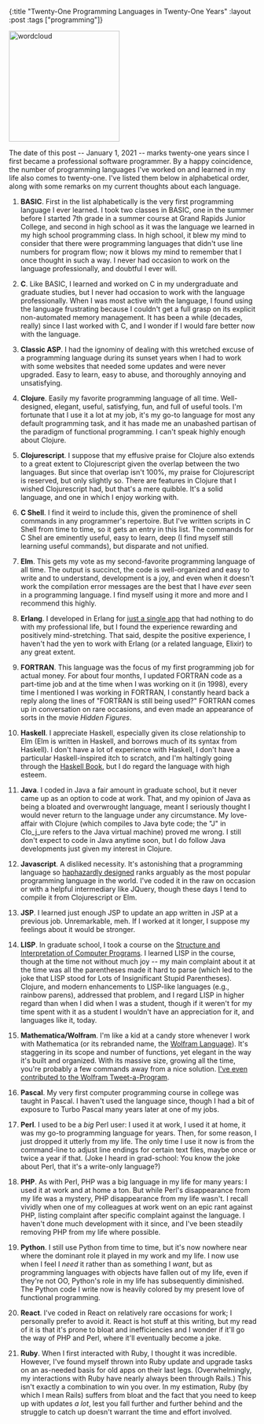 {:title "Twenty-One Programming Languages in Twenty-One Years"
:layout :post
:tags  ["programming"]}

<img src="http://www.szcz.org/img/plwc.png" width="225px" alt="wordcloud"/>

The date of this post -- January 1, 2021 -- marks twenty-one years since I first became a professional software programmer.  By a happy coincidence, the number of programming languages I've worked on and learned in my life also comes to twenty-one.  I've listed them below in alphabetical order, along with some remarks on my current thoughts about each language.

1. **BASIC**.  First in the list alphabetically is the very first programming language I ever learned.  I took two classes in BASIC, one in the summer before I started 7th grade in a summer course at Grand Rapids Junior College, and second in high school as it was the language we learned in my high school programming class.  In high school, it blew my mind to consider that there were programming languages that didn't use line numbers for program flow; now it blows my mind to remember that I once thought in such a way.  I never had occasion to work on the language professionally, and doubtful I ever will.

2. **C**.  Like BASIC, I learned and worked on C in my undergraduate and graduate studies, but I never had occasion to work with the language professionally.  When I was most active with the language, I found using the language frustrating because I couldn't get a full grasp on its explicit non-automated memory management.  It has been a while (decades, really) since I last worked with C, and I wonder if I would fare better now with the language.

3. **Classic ASP**.  I had the ignominy of dealing with this wretched excuse of a programming language during its sunset years when I had to work with some websites that needed some updates and were never upgraded.  Easy to learn, easy to abuse, and thoroughly annoying and unsatisfying.

4. **Clojure**.  Easily my favorite programming language of all time.  Well-designed, elegant, useful, satisfying, fun, and full of useful tools.  I'm fortunate that I use it a lot at my job, it's my go-to language for most any default programming task, and it has made me an unabashed partisan of the paradigm of functional programming.  I can't speak highly enough about Clojure.

5. **Clojurescript**.  I suppose that my effusive praise for Clojure also extends to a great extent to Clojurescript given the overlap between the two languages.  But since that overlap isn't 100%, my praise for Clojurescript is reserved, but only slightly so.  There are features in Clojure that I wished Clojurescript had, but that's a mere quibble.  It's a solid language, and one in which I enjoy working with.

6. **C Shell**. I find it weird to include this, given the prominence of shell commands in any programmer's repertoire.  But I've written scripts in C Shell from time to time, so it gets an entry in this list.  The commands for C Shel are eminently useful, easy to learn, deep (I find myself still learning useful commands), but disparate and not unified.

7. **Elm**.  This gets my vote as my second-favorite programming language of all time.  The output is succinct, the code is well-organized and easy to write and to understand, development is a joy, and even when it doesn't work the compilation error messages are the best that I have _ever_ seen in a programming language.  I find myself using it more and more and I recommend this highly.

8. **Erlang**. I developed in Erlang for [just a single app](https://gist.github.com/msszczep/2460ff0098768b6e2c22f476aa1dd5f6) that had nothing to do with my professional life, but I found the experience rewarding and positively mind-stretching.  That said, despite the positive experience, I haven't had the yen to work with Erlang (or a related language, Elixir) to any great extent.  

9. **FORTRAN**.  This language was the focus of my first programming job for actual money.  For about four months, I updated FORTRAN code as a part-time job and at the time when I was working on it (in 1998), every time I mentioned I was working in FORTRAN, I constantly heard back a reply along the lines of "FORTRAN is still being used?"  FORTRAN comes up in conversation on rare occasions, and even made an appearance of sorts in the movie _Hidden Figures_.

10. **Haskell**.  I appreciate Haskell, especially given its close relationship to Elm (Elm is written in Haskell, and borrows much of its syntax from Haskell).  I don't have a lot of experience with Haskell, I don't have a particular Haskell-inspired itch to scratch, and I'm haltingly going through the [Haskell Book](https://haskellbook.com), but I do regard the language with high esteem.

11. **Java**.  I coded in Java a fair amount in graduate school, but it never came up as an option to code at work.  That, and my opinion of Java as being a bloated and overwrought language, meant I seriously thought I would never return to the language under any circumstance.  My love-affair with Clojure (which compiles to Java byte code; the "J" in Clo_j_ure refers to the Java virtual machine) proved me wrong.  I still don't expect to code in Java anytime soon, but I do follow Java developments just given my interest in Clojure.

12. **Javascript**.  A disliked necessity.  It's astonishing that a programming language so [haphazardly designed](https://whydoesitsuck.com/why-does-javascript-suck/) ranks arguably as the most popular programming language in the world.  I've coded it in the raw on occasion or with a helpful intermediary like JQuery, though these days I tend to compile it from Clojurescript or Elm.

13. **JSP**.  I learned just enough JSP to update an app written in JSP at a previous job.  Unremarkable, meh.  If I worked at it longer, I suppose my feelings about it would be stronger.

14. **LISP**.  In graduate school, I took a course on the [Structure and Interpretation of Computer Programs](https://mitpress.mit.edu/sites/default/files/sicp/index.html).  I learned LISP in the course, though at the time not without much joy -- my main complaint about it at the time was all the parentheses made it hard to parse (which led to the joke that LISP stood for Lots of Insignificant Stupid Parentheses).  Clojure, and modern enhancements to LISP-like languages (e.g., rainbow parens), addressed that problem, and I regard LISP in higher regard than when I did when I was a student, though if it weren't for my time spent with it as a student I wouldn't have an appreciation for it, and languages like it, today.

15. **Mathematica/Wolfram**. I'm like a kid at a candy store whenever I work with Mathematica (or its rebranded name, the [Wolfram Language](https://reference.wolfram.com/language/)).  It's staggering in its scope and number of functions, yet elegant in the way it's built and organized.  With its massive size, growing all the time, you're probably a few commands away from a nice solution.  [I've even contributed to the Wolfram Tweet-a-Program](https://pinboard.in/u:msszczep/tweets/search/?query=wolframtap).

16. **Pascal**.  My very first computer programming course in college was taught in Pascal.  I haven't used the language since, though I had a bit of exposure to Turbo Pascal many years later at one of my jobs.

17. **Perl**.  I used to be a _big_ Perl user: I used it at work, I used it at home, it was my go-to programming language for years.  Then, for some reason, I just dropped it utterly from my life.  The only time I use it now is from the command-line to adjust line endings for certain text files, maybe once or twice a year if that. (Joke I heard in grad-school: You know the joke about Perl, that it's a write-only language?)

18. **PHP**.  As with Perl, PHP was a big language in my life for many years: I used it at work and at home a ton.  But while Perl's disappearance from my life was a mystery, PHP disappearance from my life wasn't.  I recall vividly when one of my colleagues at work went on an epic rant against PHP, listing complaint after specific complaint against the language.  I haven't done much development with it since, and I've been steadily removing PHP from my life where possible.

19. **Python**.  I still use Python from time to time, but it's now nowhere near where the dominant role it played in my work and my life.  I now use when I feel I _need_ it rather than as something I _want_, but as programming languages with objects have fallen out of my life, even if they're not OO, Python's role in my life has subsequently diminished.  The Python code I write now is heavily colored by my present love of functional programming.

20. **React**.  I've coded in React on relatively rare occasions for work; I personally prefer to avoid it.  React is hot stuff at this writing, but my read of it is that it's prone to bloat and inefficiencies and I wonder if it'll go the way of PHP and Perl, where it'll eventually become a joke.

21. **Ruby**.  When I first interacted with Ruby, I thought it was incredible.  However, I've found myself thrown into Ruby update and upgrade tasks on an as-needed basis for old apps on their last legs.  (Overwhelmingly, my interactions with Ruby have nearly always been through Rails.)  This isn't exactly a combination to win you over.  In my estimation, Ruby (by which I mean Rails) suffers from bloat and the fact that you need to keep up with updates _a lot_, lest you fall further and further behind and the struggle to catch up doesn't warrant the time and effort involved.
